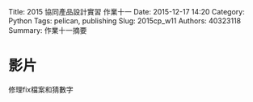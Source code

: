 Title: 2015 協同產品設計實習 作業十一
Date: 2015-12-17 14:20
Category: Python
Tags: pelican, publishing
Slug: 2015cp_w11
Authors: 40323118
Summary: 作業十一摘要


影片
============
修理fix檔案和猜數字



